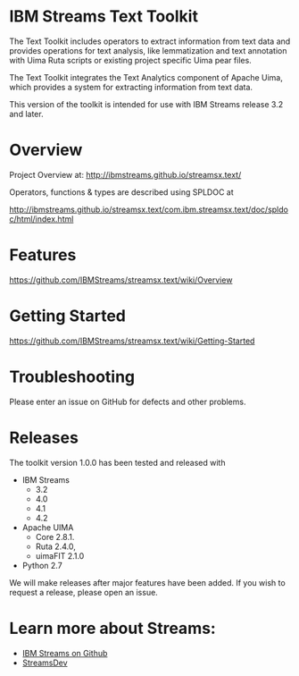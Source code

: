 # IBM Streams Text Toolkit

The Text Toolkit includes operators to extract information from text data and provides operations for text analysis, like lemmatization and text annotation with Uima Ruta scripts or existing project specific Uima pear files.

The Text Toolkit integrates the Text Analytics component of Apache Uima, which provides a system for extracting information from text data.

This version of the toolkit is intended for use with IBM Streams release 3.2 and later.

# Overview

Project Overview at: http://ibmstreams.github.io/streamsx.text/

Operators, functions & types are described using SPLDOC at

http://ibmstreams.github.io/streamsx.text/com.ibm.streamsx.text/doc/spldoc/html/index.html

# Features

https://github.com/IBMStreams/streamsx.text/wiki/Overview

# Getting Started

https://github.com/IBMStreams/streamsx.text/wiki/Getting-Started

# Troubleshooting

Please enter an issue on GitHub for defects and other problems. 

# Releases

The toolkit version 1.0.0 has been tested and released with
* IBM Streams
    + 3.2
    + 4.0
    + 4.1
    + 4.2
* Apache UIMA
    + Core 2.8.1.
    + Ruta 2.4.0,
    + uimaFIT 2.1.0
* Python 2.7

We will make releases after major features have been added. If you wish to request a release, please open an issue.

# Learn more about Streams:

* [IBM Streams on Github](http://ibmstreams.github.io/)
* [StreamsDev](https://developer.ibm.com/streamsdev/)
